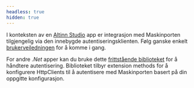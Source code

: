 ```yaml
---
headless: true
hidden: true
---
```


I konteksten av en [Altinn Studio](/nb/altinn-studio) app er integrasjon med Maskinporten tilgjengelig via den innebygde autentiseringsklienten. Følg ganske enkelt [brukerveiledningen](/nb/altinn-studio/guides/integration/maskinporten) for å komme i gang.

For andre _.Net_ apper kan du bruke dette [frittstående biblioteket](https://github.com/Altinn/altinn-apiclient-maskinporten) for å håndtere autentisering. Biblioteket tilbyr extension methods for å konfigurere HttpClients til å autentisere med Maskinporten basert på din oppgitte konfigurasjon.